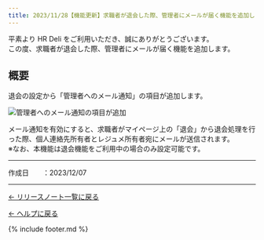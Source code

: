 ```yaml
---
title: 2023/11/28【機能更新】求職者が退会した際、管理者にメールが届く機能を追加します
---
```


平素より HR Deli をご利用いただき、誠にありがとうございます。<br>
この度、求職者が退会した際、管理者にメールが届く機能を追加します。

## 概要
退会の設定から「管理者へのメール通知」の項目が追加します。

![管理者へのメール通知の項目が追加](https://e2info.github.io/hrdeli-docs/release-notes/images/20231128_02.png)

メール通知を有効にすると、求職者がマイページ上の「退会」から退会処理を行った際、個人連絡先所有者とレジュメ所有者宛にメールが送信されます。<br>
※なお、本機能は退会機能をご利用中の場合のみ設定可能です。


-------------

<p>作成日　　：2023/12/07</p>

-------------

[← リリースノート一覧に戻る](https://e2info.github.io/hrdeli-docs/release-notes/archive)<br>

[← ヘルプに戻る](https://e2info.github.io/hrdeli-docs/)<br>

{% include footer.md %}